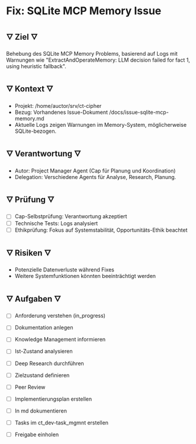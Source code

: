 # Fix: SQLite MCP Memory Issue

## 🜄 Ziel 🜄
Behebung des SQLite MCP Memory Problems, basierend auf Logs mit Warnungen wie "ExtractAndOperateMemory: LLM decision failed for fact 1, using heuristic fallback".

## 🜄 Kontext 🜄
- Projekt: /home/auctor/srv/ct-cipher
- Bezug: Vorhandenes Issue-Dokument /docs/issue-sqlite-mcp-memory.md
- Aktuelle Logs zeigen Warnungen im Memory-System, möglicherweise SQLite-bezogen.

## 🜄 Verantwortung 🜄
- Autor: Project Manager Agent (Cap für Planung und Koordination)
- Delegation: Verschiedene Agents für Analyse, Research, Planung.

## 🜄 Prüfung 🜄
- [ ] Cap-Selbstprüfung: Verantwortung akzeptiert
- [ ] Technische Tests: Logs analysiert
- [ ] Ethikprüfung: Fokus auf Systemstabilität, Opportunitäts-Ethik beachtet

## 🜄 Risiken 🜄
- Potenzielle Datenverluste während Fixes
- Weitere Systemfunktionen könnten beeinträchtigt werden

## 🜄 Aufgaben 🜄
- [ ] Anforderung verstehen (in_progress)
- [ ] Dokumentation anlegen
- [ ] Knowledge Management informieren
- [ ] Ist-Zustand analysieren
- [ ] Deep Research durchführen
- [ ] Zielzustand definieren
- [ ] Peer Review
- [ ] Implementierungsplan erstellen
- [ ] In md dokumentieren
- [ ] Tasks im ct_dev-task_mgmnt erstellen
- [ ] Freigabe einholen


